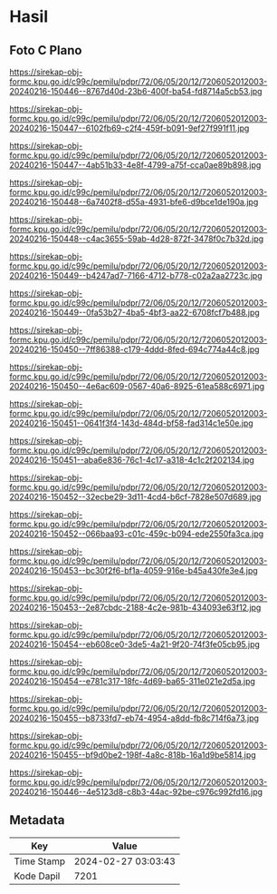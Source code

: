 # Hasil

## Foto C Plano

https://sirekap-obj-formc.kpu.go.id/c99c/pemilu/pdpr/72/06/05/20/12/7206052012003-20240216-150446--8767d40d-23b6-400f-ba54-fd8714a5cb53.jpg

https://sirekap-obj-formc.kpu.go.id/c99c/pemilu/pdpr/72/06/05/20/12/7206052012003-20240216-150447--6102fb69-c2f4-459f-b091-9ef27f991f11.jpg

https://sirekap-obj-formc.kpu.go.id/c99c/pemilu/pdpr/72/06/05/20/12/7206052012003-20240216-150447--4ab51b33-4e8f-4799-a75f-cca0ae89b898.jpg

https://sirekap-obj-formc.kpu.go.id/c99c/pemilu/pdpr/72/06/05/20/12/7206052012003-20240216-150448--6a7402f8-d55a-4931-bfe6-d9bce1de190a.jpg

https://sirekap-obj-formc.kpu.go.id/c99c/pemilu/pdpr/72/06/05/20/12/7206052012003-20240216-150448--c4ac3655-59ab-4d28-872f-3478f0c7b32d.jpg

https://sirekap-obj-formc.kpu.go.id/c99c/pemilu/pdpr/72/06/05/20/12/7206052012003-20240216-150449--b4247ad7-7166-4712-b778-c02a2aa2723c.jpg

https://sirekap-obj-formc.kpu.go.id/c99c/pemilu/pdpr/72/06/05/20/12/7206052012003-20240216-150449--0fa53b27-4ba5-4bf3-aa22-6708fcf7b488.jpg

https://sirekap-obj-formc.kpu.go.id/c99c/pemilu/pdpr/72/06/05/20/12/7206052012003-20240216-150450--7ff86388-c179-4ddd-8fed-694c774a44c8.jpg

https://sirekap-obj-formc.kpu.go.id/c99c/pemilu/pdpr/72/06/05/20/12/7206052012003-20240216-150450--4e6ac609-0567-40a6-8925-61ea588c6971.jpg

https://sirekap-obj-formc.kpu.go.id/c99c/pemilu/pdpr/72/06/05/20/12/7206052012003-20240216-150451--0641f3f4-143d-484d-bf58-fad314c1e50e.jpg

https://sirekap-obj-formc.kpu.go.id/c99c/pemilu/pdpr/72/06/05/20/12/7206052012003-20240216-150451--aba6e836-76c1-4c17-a318-4c1c2f202134.jpg

https://sirekap-obj-formc.kpu.go.id/c99c/pemilu/pdpr/72/06/05/20/12/7206052012003-20240216-150452--32ecbe29-3d11-4cd4-b6cf-7828e507d689.jpg

https://sirekap-obj-formc.kpu.go.id/c99c/pemilu/pdpr/72/06/05/20/12/7206052012003-20240216-150452--066baa93-c01c-459c-b094-ede2550fa3ca.jpg

https://sirekap-obj-formc.kpu.go.id/c99c/pemilu/pdpr/72/06/05/20/12/7206052012003-20240216-150453--bc30f2f6-bf1a-4059-916e-b45a430fe3e4.jpg

https://sirekap-obj-formc.kpu.go.id/c99c/pemilu/pdpr/72/06/05/20/12/7206052012003-20240216-150453--2e87cbdc-2188-4c2e-981b-434093e63f12.jpg

https://sirekap-obj-formc.kpu.go.id/c99c/pemilu/pdpr/72/06/05/20/12/7206052012003-20240216-150454--eb608ce0-3de5-4a21-9f20-74f3fe05cb95.jpg

https://sirekap-obj-formc.kpu.go.id/c99c/pemilu/pdpr/72/06/05/20/12/7206052012003-20240216-150454--e781c317-18fc-4d69-ba65-311e021e2d5a.jpg

https://sirekap-obj-formc.kpu.go.id/c99c/pemilu/pdpr/72/06/05/20/12/7206052012003-20240216-150455--b8733fd7-eb74-4954-a8dd-fb8c714f6a73.jpg

https://sirekap-obj-formc.kpu.go.id/c99c/pemilu/pdpr/72/06/05/20/12/7206052012003-20240216-150455--bf9d0be2-198f-4a8c-818b-16a1d9be5814.jpg

https://sirekap-obj-formc.kpu.go.id/c99c/pemilu/pdpr/72/06/05/20/12/7206052012003-20240216-150446--4e5123d8-c8b3-44ac-92be-c976c992fd16.jpg


## Metadata

| Key        | Value               |
| ---------- | ------------------- |
| Time Stamp | 2024-02-27 03:03:43 |
| Kode Dapil | 7201                |



